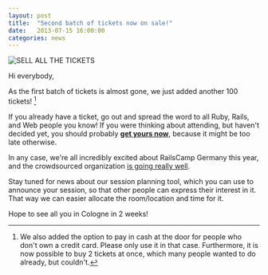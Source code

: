 ```yaml
---
layout: post
title:  "Second batch of tickets now on sale!"
date:   2013-07-15 16:00:00
categories: news
---
```


![SELL ALL THE TICKETS](http://images.memegenerator.net/instances/39726054.jpg)

Hi everybody,

As the first batch of tickets is almost gone, we just added another 100
tickets! [^foot-1]

If you already have a ticket, go out and spread the word to all Ruby, Rails,
and Web people you know! If you were thinking about attending, but haven't
decided yet, you should probably **[get yours now](/tickets)**, because it
might be too late otherwise.

In any case, we're all incredibly excited about RailsCamp Germany this year,
and the crowdsourced organization [is going really well](/news/2013/07/11/getting-warmer.html).

Stay tuned for news about our session planning tool, which you can use to
announce your session, so that other people can express their interest in it.
That way we can easier allocate the room/location and time for it.

Hope to see all you in Cologne in 2 weeks!

[^foot-1]: We also added the option to pay in cash at the door for people who don't
own a credit card. Please only use it in that case. Furthermore, it is now
possible to buy 2 tickets at once, which many people wanted to do already, but
couldn't.
